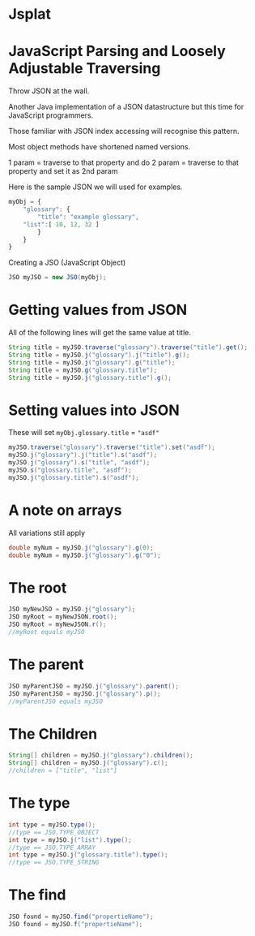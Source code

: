 Jsplat
====

JavaScript Parsing and Loosely Adjustable Traversing
====

Throw JSON at the wall.

Another Java implementation of a JSON datastructure but this time for JavaScript programmers.

Those familiar with JSON index accessing will recognise this pattern.

Most object methods have shortened named versions.

1 param = traverse to that property and do 
2 param = traverse to that property and set it as 2nd param

Here is the sample JSON we will used for examples.
```javascript
myObj = {
    "glossary": {
        "title": "example glossary",
	"list":[ 10, 12, 32 ]
        }
    }
}
```
Creating a JSO (JavaScript Object)
```java
JSO myJSO = new JSO(myObj);
```


Getting values from JSON
==
All of the following lines will get the same value at title.
```java
String title = myJSO.traverse("glossary").traverse("title").get();
String title = myJSO.j("glossary").j("title").g();
String title = myJSO.j("glossary").g("title");
String title = myJSO.g("glossary.title");
String title = myJSO.j("glossary.title").g();
```


Setting values into JSON
==
These will set `myObj.glossary.title` = `"asdf"`
```java
myJSO.traverse("glossary").traverse("title").set("asdf");
myJSO.j("glossary").j("title").s("asdf");
myJSO.j("glossary").s("title", "asdf");
myJSO.s("glossary.title", "asdf");
myJSO.j("glossary.title").s("asdf");
```

A note on arrays
==
All variations still apply
```java
double myNum = myJSO.j("glossary").g(0);
double myNum = myJSO.j("glossary").g("0");
```

The root
==
```java
JSO myNewJSO = myJSO.j("glossary");
JSO myRoot = myNewJSON.root();
JSO myRoot = myNewJSON.r();
//myRoot equals myJSO
```

The parent
==
```java
JSO myParentJSO = myJSO.j("glossary").parent();
JSO myParentJSO = myJSO.j("glossary").p();
//myParentJSO equals myJSO
```

The Children
==
```java
String[] children = myJSO.j("glossary").children();
String[] children = myJSO.j("glossary").c();
//children = ["title", "list"]
```

The type
==
```java
int type = myJSO.type();
//type == JSO.TYPE_OBJECT
int type = myJSO.j("list").type();
//type == JSO.TYPE_ARRAY
int type = myJSO.j("glossary.title").type();
//type == JSO.TYPE_STRING
```

The find
==
```java
JSO found = myJSO.find("propertieName");
JSO found = myJSO.f("propertieName");
```
